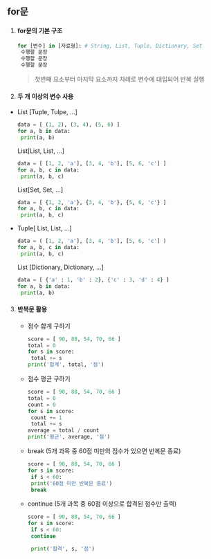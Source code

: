 ## for문 



1. #### for문의 기본 구조

   ```python
   for [변수] in [자료형]: # String, List, Tuple, Dictionary, Set
    수행할 문장
    수행할 문장
    수행할 문장
   ```

   > 첫번째 요소부터 마지막 요소까지 차례로 변수에 대입되어 반복 실행

   

2.  #### 두 개 이상의 변수 사용

   - List [Tuple, Tulpe, ...]

     ```python
     data = [ (1, 2), (3, 4), (5, 6) ]
     for a, b in data:
      print(a, b)
     ```

     List[List, List, ...]

     ```python
     data = [ [1, 2, 'a'], [3, 4, 'b'], [5, 6, 'c'] ]
     for a, b, c in data:
      print(a, b, c)
     ```

     List[Set, Set, ...]

     ```python
     data = [ {1, 2, 'a'}, {3, 4, 'b'}, {5, 6, 'c'} ]
     for a, b, c in data:
      print(a, b, c)
     ```

   

   

   - Tuple[ List, List, ...]

     ```python
     data = ( [1, 2, 'a'], [3, 4, 'b'], [5, 6, 'c'] )
     for a, b, c in data:
      print(a, b, c)
     ```

     List [Dictionary, Dictionary, ...]

     ```python
     data = [ {'a' : 1, 'b' : 2}, {'c' : 3, 'd' : 4} ]
     for a, b in data:
      print(a, b)
     ```



3. #### 반복문 활용 

   - 점수 합계 구하기

     ```python
     score = [ 90, 88, 54, 70, 66 ]
     total = 0
     for s in score:
      total += s
     print('합계', total, '점')
     ```

      

   - 점수 평균 구하기

     ```python
     score = [ 90, 88, 54, 70, 66 ]
     total = 0
     count = 0
     for s in score:
      count += 1
      total += s
     average = total / count
     print('평균', average, '점')
     ```

     

   - break (5개 과목 중 60점 미만의 점수가 있으면 반복문 종료)

     ```python
     score = [ 90, 88, 54, 70, 66 ]
     for s in score:
      if s < 60:
      print('60점 미만 반복문 종료')
      break
     ```

   - continue (5개 과목 중 60점 이상으로 합격된 점수만 출력)

     ```python
     score = [ 90, 88, 54, 70, 66 ]
     for s in score:
      if s < 60:
      continue
     
      print('합격', s, '점')
     ```

     

